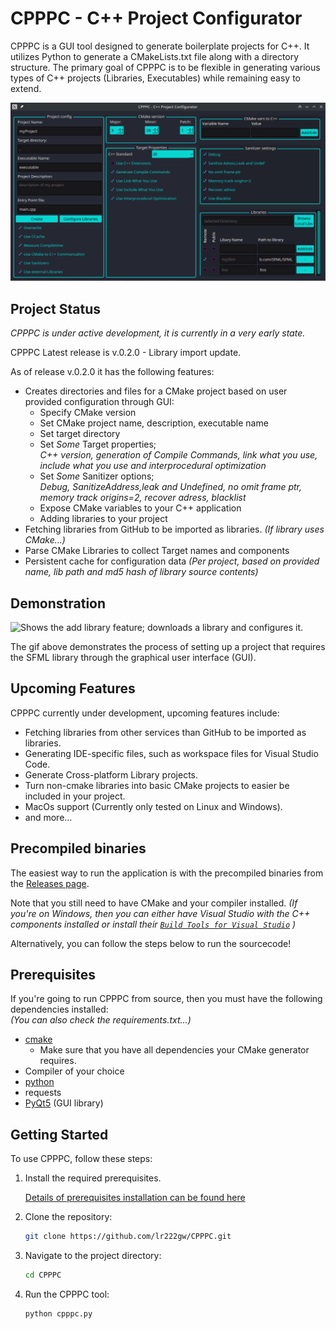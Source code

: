 # CPPPC - C++ Project Configurator
[comment]: <> (Simple GUI application written in Python aimed at setting up CMake based C++ Projects.)
CPPPC is a GUI tool designed to generate boilerplate projects for C++. It utilizes Python to generate a CMakeLists.txt file along with a directory structure. The primary goal of CPPPC is to be flexible in generating various types of C++ projects (Libraries, Executables) while remaining easy to extend.

![Example Image](docs/media/gui_demo.png)

## Project Status
*CPPPC is under active development, it is currently in a very early state.*

CPPPC Latest release is v.0.2.0 - Library import update. 

As of release v.0.2.0 it has the following features: 
- Creates directories and files for a CMake project based on user provided configuration through GUI:
    - Specify CMake version
    - Set CMake project name, description, executable name
    - Set target directory
    - Set *Some* Target properties;<br>
      *C++ version, generation of Compile Commands, link what you use, include what you use and interprocedural optimization*
    - Set *Some* Sanitizer options;<br>
      *Debug, SanitizeAddress,leak and Undefined, no omit frame ptr, memory track origins=2, recover adress, blacklist*
    - Expose CMake variables to your C++ application
    - Adding libraries to your project
- Fetching libraries from GitHub to be imported as libraries. *(If library uses CMake...)*
- Parse CMake Libraries to collect Target names and components
- Persistent cache for configuration data *(Per project, based on provided name, lib path and md5 hash of library source contents)*

## Demonstration 
![Shows the add library feature; downloads a library and configures it.](docs/media/library_import_showcase.gif)

The gif above demonstrates the process of setting up a project that requires the SFML library through the graphical user interface (GUI).

## Upcoming Features

CPPPC currently under development, upcoming features include:

- Fetching libraries from other services than GitHub to be imported as libraries.
- Generating IDE-specific files, such as workspace files for Visual Studio Code.
- Generate Cross-platform Library projects.
- Turn non-cmake libraries into basic CMake projects to easier be included in your project.
- MacOs support (Currently only tested on Linux and Windows).
- and more...

## Precompiled binaries 
The easiest way to run the application is with the precompiled binaries from the [Releases page](https://github.com/lr222gw/cpppc/releases).


Note that you still need to have CMake and your compiler installed.
*(If you're on Windows, then you can either have Visual Studio with the C++ components installed or install their [`Build Tools for Visual Studio`](https://visualstudio.microsoft.com/downloads/?q=build+tools) )*

Alternatively, you can follow the steps below to run the sourcecode!

## Prerequisites

If you're going to run CPPPC from source, then you must have the following dependencies installed:<br>
*(You can also check the requirements.txt...)*

- [cmake](https://cmake.org/)
  - Make sure that you have all dependencies your CMake generator requires.
- Compiler of your choice  
- [python](https://www.python.org/)
- requests
- [PyQt5](https://riverbankcomputing.com/software/pyqt/) (GUI library) 

## Getting Started

To use CPPPC, follow these steps:

1. Install the required prerequisites.

    [Details of prerequisites installation can be found here](docs/REQUIREMENTS.md)

2. Clone the repository:

    ```bash
    git clone https://github.com/lr222gw/CPPPC.git
    ```

3. Navigate to the project directory:

    ```bash
    cd CPPPC
    ```

4. Run the CPPPC tool:

    ```bash
    python cpppc.py
    ```




